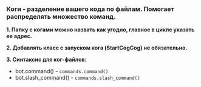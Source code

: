 ### Коги - разделение вашего кода по файлам. Помогает распределять множество команд.



**1. Папку с когами можно назвать как угодно, главное в цикле указать ее адрес.**

**2. Добавлять класс с запуском кога (StartCogCog) не обязательно.**

**3. Синтаксис для ког-файлов:**

* bot.command() - ```commands.command()```
* bot.slash_command() - ```commands.slash_command()```
